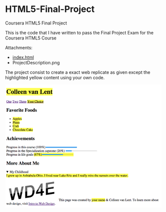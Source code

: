 # HTML5-Final-Project
Coursera HTML5 Final Project

This is the code that I have written to pass the Final Project Exam for the Coursera HTML5 Course

Attachments:
* [index.html](https://github.com/GuidoFavara/Coursera-HTML5-Final-Project/blob/master/index.html)
* ProjectDescription.png

The project consist to create a exact web replicate as given except the highlighted yellow content using your own code.

![alt text](https://github.com/GuidoFavara/Coursera-HTML5-Final-Project/blob/master/ProjectDesciption.png)
